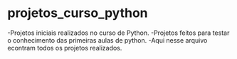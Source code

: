 # projetos_curso_python
-Projetos iniciais realizados no curso de Python.
-Projetos feitos para testar o conhecimento das primeiras aulas de python.
-Aqui nesse arquivo econtram todos os projetos realizados.
